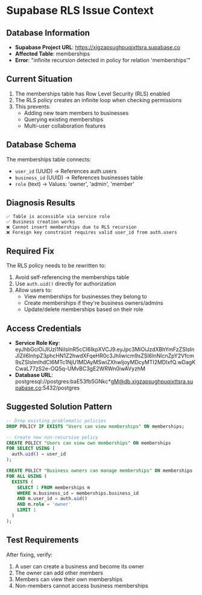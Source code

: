 # Supabase RLS Issue Context

## Database Information
- **Supabase Project URL**: https://xigzapsughpuqjxttsra.supabase.co
- **Affected Table**: memberships
- **Error**: "infinite recursion detected in policy for relation 'memberships'"

## Current Situation
1. The memberships table has Row Level Security (RLS) enabled
2. The RLS policy creates an infinite loop when checking permissions
3. This prevents:
   - Adding new team members to businesses
   - Querying existing memberships
   - Multi-user collaboration features

## Database Schema
The memberships table connects:
- `user_id` (UUID) -> References auth.users
- `business_id` (UUID) -> References businesses table
- `role` (text) -> Values: 'owner', 'admin', 'member'

## Diagnosis Results
```
✅ Table is accessible via service role
✅ Business creation works
❌ Cannot insert memberships due to RLS recursion
❌ Foreign key constraint requires valid user_id from auth.users
```

## Required Fix
The RLS policy needs to be rewritten to:
1. Avoid self-referencing the memberships table
2. Use `auth.uid()` directly for authorization
3. Allow users to:
   - View memberships for businesses they belong to
   - Create memberships if they're business owners/admins
   - Update/delete memberships based on their role

## Access Credentials
- **Service Role Key**: eyJhbGciOiJIUzI1NiIsInR5cCI6IkpXVCJ9.eyJpc3MiOiJzdXBhYmFzZSIsInJlZiI6InhpZ3phcHN1Z2hwdXFqeHR0c3JhIiwicm9sZSI6InNlcnZpY2Vfcm9sZSIsImlhdCI6MTc1NjU1MDAyMSwiZXhwIjoyMDcyMTI2MDIxfQ.wDagKCwaL77zS2e-OQ5q-UMvBC3gE2WRWn0iwAVyzhM
- **Database URL**: postgresql://postgres:baE53fb5GNkc*gM@db.xigzapsughpuqjxttsra.supabase.co:5432/postgres

## Suggested Solution Pattern
```sql
-- Drop existing problematic policies
DROP POLICY IF EXISTS "Users can view memberships" ON memberships;

-- Create new non-recursive policy
CREATE POLICY "Users can view own memberships" ON memberships
FOR SELECT USING (
  auth.uid() = user_id
);

CREATE POLICY "Business owners can manage memberships" ON memberships
FOR ALL USING (
  EXISTS (
    SELECT 1 FROM memberships m
    WHERE m.business_id = memberships.business_id
    AND m.user_id = auth.uid()
    AND m.role = 'owner'
    LIMIT 1
  )
);
```

## Test Requirements
After fixing, verify:
1. A user can create a business and become its owner
2. The owner can add other members
3. Members can view their own memberships
4. Non-members cannot access business memberships